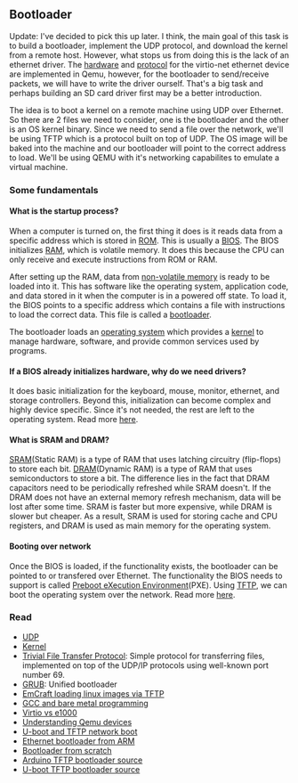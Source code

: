 ## Bootloader

Update: I've decided to pick this up later. I think, the main goal of this task is to build a bootloader, implement the UDP protocol, and download the kernel from a remote host. However, what stops us from doing this is the lack of an ethernet driver. The [hardware](https://github.com/qemu/qemu/blob/master/include/hw/virtio/virtio-net.h) and [protocol](https://github.com/qemu/qemu/blob/master/include/net/eth.h) for the virtio-net ethernet device are implemented in Qemu, however, for the bootloader to send/receive packets, we will have to write the driver ourself. That's a big task and perhaps building an SD card driver first may be a better introduction.

The idea is to boot a kernel on a remote machine using UDP over Ethernet. So there are 2 files we need to consider, one is the bootloader and the other is an OS kernel binary. Since we need to send a file over the network, we'll be using TFTP which is a protocol built on top of UDP. The OS image will be baked into the machine and our bootloader will point to the correct address to load. We'll be using QEMU with it's networking capabilites to emulate a virtual machine.

### Some fundamentals
#### What is the startup process?
When a computer is turned on, the first thing it does is it reads data from a specific address which is stored in [ROM](https://en.wikipedia.org/wiki/Read-only_memory). This is usually a [BIOS](https://en.wikipedia.org/wiki/BIOS). The BIOS initializes [RAM](https://en.wikipedia.org/wiki/Random-access_memory), which is volatile memory. It does this because the CPU can only receive and execute instructions from ROM or RAM.

After setting up the RAM, data from [non-volatile memory](https://en.wikipedia.org/wiki/Non-volatile_memory) is ready to be loaded into it. This has software like the operating system, application code, and data stored in it when the computer is in a powered off state. To load it, the BIOS points to a specific address which contains a file with instructions to load the correct data. This file is called a [bootloader](https://en.wikipedia.org/wiki/Bootloader).

The bootloader loads an [operating system](https://en.wikipedia.org/wiki/Operating_system) which provides a [kernel](https://en.wikipedia.org/wiki/Kernel_(operating_system)) to manage hardware, software, and provide common services used by programs.

#### If a BIOS already initializes hardware, why do we need drivers?
It does basic initialization for the keyboard, mouse, monitor, ethernet, and storage controllers. Beyond this, initialization can become complex and highly device specific. Since it's not needed, the rest are left to the operating system. Read more [here](https://stackoverflow.com/questions/21964871/why-we-need-device-drivers-when-we-already-have-bios-services#:~:text=The%20BIOS%20only%20has%20code,your%20USB%20printer%20or%20webcam.).

#### What is SRAM and DRAM?
[SRAM](https://en.wikipedia.org/wiki/Static_random-access_memory)(Static RAM) is a type of RAM that uses latching circuitry (flip-flops) to store each bit. [DRAM](https://en.wikipedia.org/wiki/Dynamic_random-access_memory)(Dynamic RAM) is a type of RAM that uses semiconductors to store a bit. The difference lies in the fact that DRAM capacitors need to be periodically refreshed while SRAM doesn't. If the DRAM does not have an external memory refresh mechanism, data will be lost after some time. SRAM is faster but more expensive, while DRAM is slower but cheaper. As a result, SRAM is used for storing cache and CPU registers, and DRAM is used as main memory for the operating system.

#### Booting over network
Once the BIOS is loaded, if the functionality exists, the bootloader can be pointed to or transfered over Ethernet. The functionality the BIOS needs to support is called [Preboot eXecution Environment](https://en.wikipedia.org/wiki/Preboot_Execution_Environment)(PXE). Using [TFTP](https://en.wikipedia.org/wiki/Trivial_File_Transfer_Protocol), we can boot the operating system over the network. Read more [here](https://en.wikipedia.org/wiki/Bootloader#Network_booting).

### Read
- [UDP](https://en.wikipedia.org/wiki/User_Datagram_Protocol)
- [Kernel](https://en.wikipedia.org/wiki/Kernel_(operating_system))
- [Trivial File Transfer Protocol](https://en.wikipedia.org/wiki/Trivial_File_Transfer_Protocol): Simple protocol for transferring files, implemented on top of the UDP/IP protocols using well-known port number 69.
- [GRUB](https://en.wikipedia.org/wiki/GNU_GRUB): Unified bootloader
- [EmCraft loading linux images via TFTP](https://www.emcraft.com/som/imx-8m/loading-linux-images-via-ethernet-and-tftp)
- [GCC and bare metal programming](https://cs107e.github.io/guides/gcc/)
- [Virtio vs e1000](https://unix.stackexchange.com/questions/597789/virtio-vs-e1000-vs-rtl8139-whats-the-difference)
- [Understanding Qemu devices](https://www.qemu.org/2018/02/09/understanding-qemu-devices/)
- [U-boot and TFTP network boot](https://blog.pentesteracademy.com/booting-an-emulated-arm-device-using-tftp-and-u-boot-6f6868cccd14)
- [Ethernet bootloader from ARM](https://www.ijser.org/paper/Ethernet-Boot-loader-for-ARM-Processor.html)
- [Bootloader from scratch](https://www.cs.cmu.edu/~410-s07/p4/p4-boot.pdf)
- [Arduino TFTP bootloader source](https://github.com/arduino/TFTP-Bootloader/tree/master/eth-bootloader/firmware)
- [U-boot TFTP bootloader source](https://github.com/ARM-software/u-boot/blob/master/net/tftp.c)
